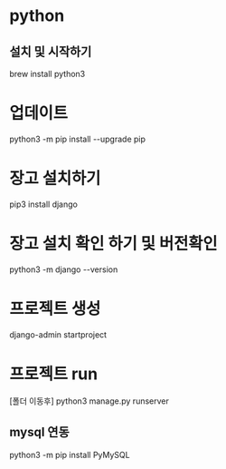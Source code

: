 # python
## 설치 및 시작하기
brew install python3 

# 업데이트
python3 -m pip install --upgrade pip

# 장고 설치하기
pip3 install django

# 장고 설치 확인 하기 및 버전확인
python3 -m django --version


# 프로젝트 생성
django-admin startproject

# 프로젝트 run
[폴더 이동후] python3 manage.py runserver

## mysql 연동
python3 -m pip install PyMySQL
